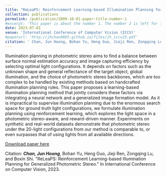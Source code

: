 ```yaml
---
title: "ReLeaPS: Reinforcement Learning-based Illumination Planning for Generalized Photometric Stereo"
collection: publications
permalink: /publication/2009-10-01-paper-title-number-1
#excerpt: 'This paper is about the number 1. The number 2 is left for future work.'
date: 2023-07-01
venue: 'International Conference of Computer Vision (ICCV)'
#paperurl: 'http://jhchan0805.github.io/files/jh_iccv23.pdf'
citation: ' Chan, Jun Hoong, Bohan Yu, Heng Guo, Jieji Ren, Zongqing Lu, and Boxin Shi. "ReLeaPS: Reinforcement Learning-based Illumination Planning for Generalized Photometric Stereo." In International Conference on Computer Vision, 2023.'
---
```

Illumination planning in photometric stereo aims to find a balance between surface normal estimation accuracy and image capturing efficiency by selecting optimal light configurations. It depends on factors such as the unknown shape and general reflectance of the target object, global illumination, and the choice of photometric stereo backbones, which are too complex to be handled by existing methods based on handcrafted illumination planning rules. This paper proposes a learning-based illumination planning method that jointly considers these factors via integrating a neural network and a generalized image formation model. As it is impractical to supervise illumination planning due to the enormous search space for ground truth light configurations, we formulate illumination planning using reinforcement learning, which explores the light space in a photometric stereo-aware, and reward-driven manner. Experiments on synthetic and real-world datasets demonstrate that photometric stereo under the 20-light configurations from our method is comparable to, or even surpasses that of using lights from all available directions.

[Download paper here](http://jhchan0805.github.io/files/jh_iccv23.pdf)


Citation: ***Chan, Jun Hoong***, Bohan Yu, Heng Guo, Jieji Ren, Zongqing Lu, and Boxin Shi. "ReLeaPS: Reinforcement Learning-based Illumination Planning for Generalized Photometric Stereo." In International Conference on Computer Vision, 2023.



